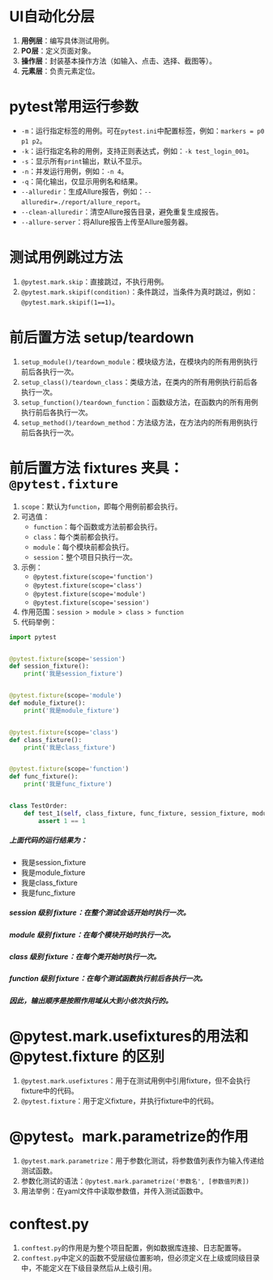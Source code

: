 # UI自动化分层
1. **用例层**：编写具体测试用例。
2. **PO层**：定义页面对象。
3. **操作层**：封装基本操作方法（如输入、点击、选择、截图等）。
4. **元素层**：负责元素定位。

# pytest常用运行参数
- `-m`：运行指定标签的用例。可在`pytest.ini`中配置标签，例如：`markers = p0 p1 p2`。
- `-k`：运行指定名称的用例，支持正则表达式，例如：`-k test_login_001`。
- `-s`：显示所有`print`输出，默认不显示。
- `-n`：并发运行用例，例如：`-n 4`。
- `-q`：简化输出，仅显示用例名和结果。
- `--alluredir`：生成Allure报告，例如：`--alluredir=./report/allure_report`。
- `--clean-alluredir`：清空Allure报告目录，避免重复生成报告。
- `--allure-server`：将Allure报告上传至Allure服务器。

# 测试用例跳过方法
1. `@pytest.mark.skip`：直接跳过，不执行用例。
2. `@pytest.mark.skipif(condition)`：条件跳过，当条件为真时跳过，例如：`@pytest.mark.skipif(1==1)`。

# 前后置方法 setup/teardown
1. `setup_module()/teardown_module`：模块级方法，在模块内的所有用例执行前后各执行一次。
2. `setup_class()/teardown_class`：类级方法，在类内的所有用例执行前后各执行一次。
3. `setup_function()/teardown_function`：函数级方法，在函数内的所有用例执行前后各执行一次。
4. `setup_method()/teardown_method`：方法级方法，在方法内的所有用例执行前后各执行一次。

# 前后置方法 fixtures 夹具：`@pytest.fixture`
1. `scope`：默认为`function`，即每个用例前都会执行。
2. 可选值：
   - `function`：每个函数或方法前都会执行。
   - `class`：每个类前都会执行。
   - `module`：每个模块前都会执行。
   - `session`：整个项目只执行一次。
3. 示例：
    - `@pytest.fixture(scope='function')`
    - `@pytest.fixture(scope='class')`
    - `@pytest.fixture(scope='module')`
    - `@pytest.fixture(scope='session')`
4. 作用范围：`session > module > class > function`
5. 代码举例：
```python
import pytest


@pytest.fixture(scope='session')
def session_fixture():
    print('我是session_fixture')


@pytest.fixture(scope='module')
def module_fixture():
    print('我是module_fixture')


@pytest.fixture(scope='class')
def class_fixture():
    print('我是class_fixture')


@pytest.fixture(scope='function')
def func_fixture():
    print('我是func_fixture')


class TestOrder:
    def test_1(self, class_fixture, func_fixture, session_fixture, module_fixture, ):
        assert 1 == 1

```
 ##### 上面代码的运行结果为：
  - 我是session_fixture 
  - 我是module_fixture 
  - 我是class_fixture
  - 我是func_fixture
 #####  session 级别 fixture：在整个测试会话开始时执行一次。
 #####  module 级别 fixture：在每个模块开始时执行一次。
 #####  class 级别 fixture：在每个类开始时执行一次。
 #####  function 级别 fixture：在每个测试函数执行前后各执行一次。
 #####  因此，输出顺序是按照作用域从大到小依次执行的。
# @pytest.mark.usefixtures的用法和 @pytest.fixture 的区别
1. `@pytest.mark.usefixtures`：用于在测试用例中引用fixture，但不会执行fixture中的代码。
2. `@pytest.fixture`：用于定义fixture，并执行fixture中的代码。

# @pytest。mark.parametrize的作用
1. `@pytest.mark.parametrize`：用于参数化测试，将参数值列表作为输入传递给测试函数。
2. 参数化测试的语法：`@pytest.mark.parametrize('参数名', [参数值列表])`
3. 用法举例：在yaml文件中读取参数值，并传入测试函数中。

# conftest.py
1. `conftest.py`的作用是为整个项目配置，例如数据库连接、日志配置等。
2. `conftest.py`中定义的函数不受层级位置影响，但必须定义在上级或同级目录中，不能定义在下级目录然后从上级引用。
   
